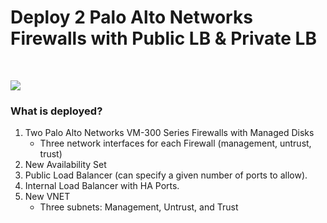 # Deploy 2 Palo Alto Networks Firewalls with Public LB & Private LB

</br>


[<img src="http://azuredeploy.net/deploybutton.png"/>](https://portal.azure.com/#create/Microsoft.Template/uri/https%3A%2F%2Fraw.githubusercontent.com%2Fmattmclimans%2FPaloAltoNetworks%2Fmaster%2Fazure%2Ftwo-firewalls-public-lb-private-lb%2F%2Farm%2FazureDeploy.json)

### What is deployed?
1.  Two Palo Alto Networks VM-300 Series Firewalls with Managed Disks
      - Three network interfaces for each Firewall (management, untrust, trust) 
2.  New Availability Set
3.  Public Load Balancer (can specify a given number of ports to allow).
4.  Internal Load Balancer with HA Ports.
3.  New VNET
      - Three subnets: Management, Untrust, and Trust
